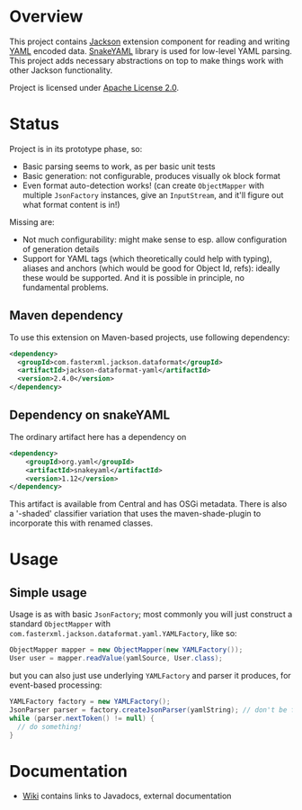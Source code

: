# Overview

This project contains [Jackson](http://http://wiki.fasterxml.com/JacksonHome) extension component for reading and writing [YAML](http://en.wikipedia.org/wiki/YAML) encoded data.
[SnakeYAML](http://code.google.com/p/snakeyaml/) library is used for low-level YAML parsing.
This project adds necessary abstractions on top to make things work with other Jackson functionality.

Project is licensed under [Apache License 2.0](http://www.apache.org/licenses/LICENSE-2.0.txt).

# Status

Project is in its prototype phase, so:

* Basic parsing seems to work, as per basic unit tests
* Basic generation: not configurable, produces visually ok block format
* Even format auto-detection works! (can create `ObjectMapper` with multiple `JsonFactory` instances, give an `InputStream`, and it'll figure out what format content is in!)

Missing are:

* Not much configurability: might make sense to esp. allow configuration of generation details
* Support for YAML tags (which theoretically could help with typing), aliases and anchors (which would be good for Object Id, refs): ideally these would be supported. And it is possible in principle, no fundamental problems.

## Maven dependency

To use this extension on Maven-based projects, use following dependency:

```xml
<dependency>
  <groupId>com.fasterxml.jackson.dataformat</groupId>
  <artifactId>jackson-dataformat-yaml</artifactId>
  <version>2.4.0</version>
</dependency>
```

## Dependency on snakeYAML

The ordinary artifact here has a dependency on 

```xml
<dependency>
    <groupId>org.yaml</groupId>
    <artifactId>snakeyaml</artifactId>
    <version>1.12</version>
</dependency>
```

This artifact is available from Central and has OSGi metadata. There
is also a '-shaded' classifier variation that uses the
maven-shade-plugin to incorporate this with renamed classes.


# Usage

## Simple usage

Usage is as with basic `JsonFactory`; most commonly you will just construct a standard `ObjectMapper` with `com.fasterxml.jackson.dataformat.yaml.YAMLFactory`, like so:

```java
ObjectMapper mapper = new ObjectMapper(new YAMLFactory());
User user = mapper.readValue(yamlSource, User.class);
```

but you can also just use underlying `YAMLFactory` and parser it produces, for event-based processing:

```java
YAMLFactory factory = new YAMLFactory();
JsonParser parser = factory.createJsonParser(yamlString); // don't be fooled by method name...
while (parser.nextToken() != null) {
  // do something!
}
```

# Documentation

* [Wiki](../../wiki) contains links to Javadocs, external documentation
